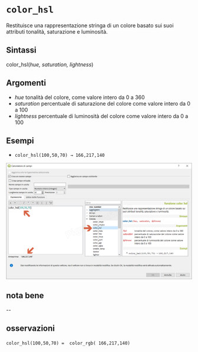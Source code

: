 # `color_hsl`

Restituisce una rappresentazione stringa di un colore basato sui suoi attributi tonalità, saturazione e luminosità.

## Sintassi

color_hsl(_hue, saturation, lightness_)

## Argomenti

* _hue_ tonalità del colore, come valore intero da 0 a 360
* _saturation_ percentuale di saturazione del colore come valore intero da 0 a 100
* _lightness_ percentuale di luminosità del colore come valore intero da 0 a 100

## Esempi

* `color_hsl(100,50,70) → 166,217,140`

![](/img/colore/color_hsl/color_hsl1.png)

## nota bene

--

## osservazioni

`color_hsl(100,50,70) =  color_rgb( 166,217,140)`